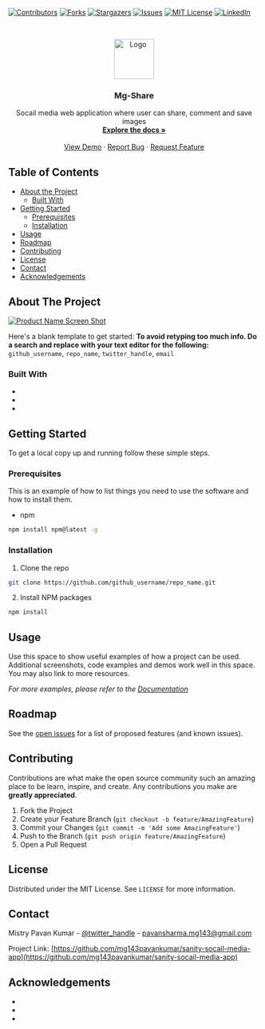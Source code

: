 <!--
*** Thanks for checking out this README Template. If you have a suggestion that would
*** make this better, please fork the repo and create a pull request or simply open
*** an issue with the tag "enhancement".
*** Thanks again! Now go create something AMAZING! :D
***
***
***
*** To avoid retyping too much info. Do a search and replace for the following:
*** github_username, repo_name, twitter_handle, email
-->





<!-- PROJECT SHIELDS -->
<!--
*** I'm using markdown "reference style" links for readability.
*** Reference links are enclosed in brackets [ ] instead of parentheses ( ).
*** See the bottom of this document for the declaration of the reference variables
*** for contributors-url, forks-url, etc. This is an optional, concise syntax you may use.
*** https://www.markdownguide.org/basic-syntax/#reference-style-links
-->
[![Contributors][contributors-shield]][contributors-url]
[![Forks][forks-shield]][forks-url]
[![Stargazers][stars-shield]][stars-url]
[![Issues][issues-shield]][issues-url]
[![MIT License][license-shield]][license-url]
[![LinkedIn][linkedin-shield]][linkedin-url]



<!-- PROJECT LOGO -->
<br />
<p align="center">
  <a href="https://github.com/mg143pavankumar/sanity-socail-media-app">
    <img src="images/logo.png" alt="Logo" width="80" height="80">
  </a>

  <h3 align="center">Mg-Share</h3>

  <p align="center">
    Socail media web application where user can share, comment and save images
    <br />
    <a href="https://github.com/mg143pavankumar/sanity-socail-media-app
"><strong>Explore the docs »</strong></a>
    <br />
    <br />
    <a href="https://github.com/mg143pavankumar/sanity-socail-media-app
">View Demo</a>
    ·
    <a href="https://github.com/mg143pavankumar/sanity-socail-media-app
/issues">Report Bug</a>
    ·
    <a href="https://github.com/mg143pavankumar/sanity-socail-media-app
/issues">Request Feature</a>
  </p>
</p>



<!-- TABLE OF CONTENTS -->
## Table of Contents

* [About the Project](#about-the-project)
  * [Built With](#built-with)
* [Getting Started](#getting-started)
  * [Prerequisites](#prerequisites)
  * [Installation](#installation)
* [Usage](#usage)
* [Roadmap](#roadmap)
* [Contributing](#contributing)
* [License](#license)
* [Contact](#contact)
* [Acknowledgements](#acknowledgements)



<!-- ABOUT THE PROJECT -->
## About The Project

[![Product Name Screen Shot][product-screenshot]](https://example.com)

Here's a blank template to get started:
**To avoid retyping too much info. Do a search and replace with your text editor for the following:**
`github_username`, `repo_name`, `twitter_handle`, `email`


### Built With

* []()
* []()
* []()



<!-- GETTING STARTED -->
## Getting Started

To get a local copy up and running follow these simple steps.

### Prerequisites

This is an example of how to list things you need to use the software and how to install them.
* npm
```sh
npm install npm@latest -g
```

### Installation

1. Clone the repo
```sh
git clone https://github.com/github_username/repo_name.git
```
2. Install NPM packages
```sh
npm install
```



<!-- USAGE EXAMPLES -->
## Usage

Use this space to show useful examples of how a project can be used. Additional screenshots, code examples and demos work well in this space. You may also link to more resources.

_For more examples, please refer to the [Documentation](https://example.com)_



<!-- ROADMAP -->
## Roadmap

See the [open issues](https://github.com/github_username/repo_name/issues) for a list of proposed features (and known issues).



<!-- CONTRIBUTING -->
## Contributing

Contributions are what make the open source community such an amazing place to be learn, inspire, and create. Any contributions you make are **greatly appreciated**.

1. Fork the Project
2. Create your Feature Branch (`git checkout -b feature/AmazingFeature`)
3. Commit your Changes (`git commit -m 'Add some AmazingFeature'`)
4. Push to the Branch (`git push origin feature/AmazingFeature`)
5. Open a Pull Request



<!-- LICENSE -->
## License

Distributed under the MIT License. See `LICENSE` for more information.



<!-- CONTACT -->
## Contact

Mistry Pavan Kumar  - [@twitter_handle](https://twitter.com/twitter_handle) - pavansharma.mg143@gmail.com

Project Link: [https://github.com/mg143pavankumar/sanity-socail-media-app](https://github.com/mg143pavankumar/sanity-socail-media-app)



<!-- ACKNOWLEDGEMENTS -->
## Acknowledgements

* []()
* []()
* []()





<!-- MARKDOWN LINKS & IMAGES -->
<!-- https://www.markdownguide.org/basic-syntax/#reference-style-links -->
[contributors-shield]: https://img.shields.io/github/contributors/github_username/repo.svg?style=flat-square
[contributors-url]: https://github.com/mg143pavankumar/repo/graphs/contributors
[forks-shield]: https://img.shields.io/github/forks/mg143pavankumar/repo.svg?style=flat-square
[forks-url]: https://github.com/mg143pavankumar/repo/network/members
[stars-shield]: https://img.shields.io/github/stars/mg143pavankumar/repo.svg?style=flat-square
[stars-url]: https://github.com/mg143pavankumar/repo/stargazers
[issues-shield]: https://img.shields.io/github/issues/mg143pavankumar/repo.svg?style=flat-square
[issues-url]: https://github.com/mg143pavankumar/repo/issues
[license-shield]: https://img.shields.io/github/license/mg143pavankumar/repo.svg?style=flat-square
[license-url]: https://github.com/mg143pavankumar/repo/blob/master/LICENSE.txt
[linkedin-shield]: https://img.shields.io/badge/-LinkedIn-black.svg?style=flat-square&logo=linkedin&colorB=555
[linkedin-url]: https://linkedin.com/in/mistry-pavan-kumar-5067b21b1
[product-screenshot]: images/screenshot.png
